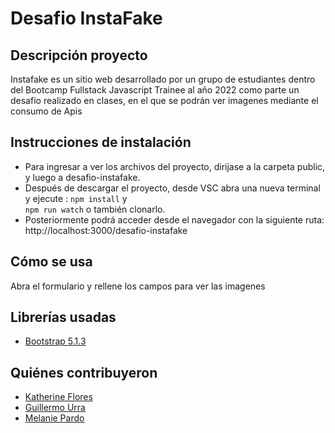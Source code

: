 # Desafio InstaFake

## Descripción proyecto
Instafake es un sitio web desarrollado por un grupo de estudiantes dentro del Bootcamp Fullstack Javascript Trainee al año 2022 como parte un desafio realizado en clases,  en el que se podrán ver imagenes mediante el consumo de Apis 

## Instrucciones de instalación

- Para ingresar a ver los archivos del proyecto, dirijase a la carpeta public, y luego a desafio-instafake.
- Después de descargar el proyecto, desde VSC abra una nueva terminal y ejecute : 
`npm install` y  
`npm run watch` o también clonarlo.
- Posteriormente podrá acceder desde el navegador con la siguiente ruta: http://localhost:3000/desafio-instafake


## Cómo se usa
  Abra el formulario y rellene los campos para ver las imagenes

## Librerías usadas
+ [Bootstrap 5.1.3](https://cdn.jsdelivr.net/npm/bootstrap@5.1.3/dist/css/bootstrap.min.css)

## Quiénes contribuyeron

+ [Katherine Flores](https://github.com/)
+ [Guillermo Urra](https://github.com/urrasinh)
+ [Melanie Pardo](https://github.com/melaniepardo)
